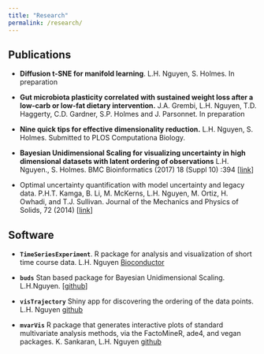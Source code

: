 ```yaml
---
title: "Research"
permalink: /research/
---
```


## Publications

- **Diffusion t-SNE for manifold learning**. L.H. Nguyen, S. Holmes. In
preparation

- **Gut microbiota plasticity correlated with
sustained weight loss after a low-carb or low-fat dietary intervention.**
J.A. Grembi, L.H. Nguyen, T.D. Haggerty, C.D. Gardner, S.P. Holmes
and J. Parsonnet. In preparation

- **Nine quick tips for effective dimensionality reduction.**
L.H. Nguyen, S. Holmes. Submitted to PLOS Computationa Biology.

- **Bayesian Unidimensional Scaling for visualizing uncertainty in high
dimensional datasets with latent ordering of observations**
L.H. Nguyen., S. Holmes. BMC Bioinformatics (2017) 18 (Suppl 10) :394
[[link](https://doi.org/10.1186/s12859-017-1790-x)]

- Optimal uncertainty quantification with model uncertainty and legacy data.
P.H.T. Kamga, B. Li, M. McKerns, L.H. Nguyen, M. Ortiz, H. Owhadi,
and T.J. Sullivan. Journal of the Mechanics and Physics of Solids, 72 (2014) [[link](http://dx.doi.org/10.1016/j.jmps.2014.07.007)]


## Software

- **`TimeSeriesExperiment`**. R package for analysis and visualization of short
time course data. L.H. Nguyen [Bioconductor](http://bioconductor.org/packages/release/bioc/html/TimeSeriesExperiment.html)

- **`buds`** Stan based package for Bayesian Unidimensional Scaling. L.H.Nguyen.
[[github](https://github.com/nlhuong/buds)]

- **`visTrajectory`** Shiny app for discovering the ordering of the data points.
L.H. Nguyen [github](https://nlhuong.shinyapps.io/visTrajectory/)

- **`mvarVis`** R package that generates interactive plots of standard
multivariate analysis methods, via the FactoMineR, ade4, and vegan packages.
K. Sankaran, L.H. Nguyen [github](https://github.com/krisrs1128/mvarVis)
